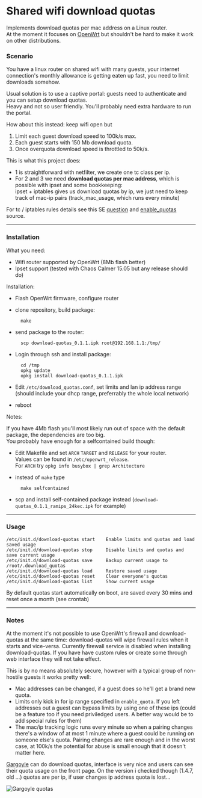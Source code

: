 Shared wifi download quotas
===========================

Implements download quotas per mac address on a Linux router.  
At the moment it focuses on [OpenWrt](http://openwrt.org) but shouldn't be hard to make it work on other distributions.

### Scenario

You have a linux router on shared wifi with many guests,
your internet connection's monthly allowance is getting eaten up fast,
you need to limit downloads somehow. 

Usual solution is to use a captive portal: guests need to authenticate and you can setup download quotas.  
Heavy and not so user friendly. You'll probably need extra hardware to run the portal.

How about this instead: keep wifi open but
1. Limit each guest download speed to 100k/s max.
2. Each guest starts with 150 Mb download quota.
3. Once overquota download speed is throttled to 50k/s.

This is what this project does:  
- 1 is straightforward with netfilter, we create one tc class per ip.  
- For 2 and 3 we need **download quotas per mac address**,
which is possible with ipset and some bookkeeping:  
  ipset + iptables gives us download quotas by ip, 
we just need to keep track of mac-ip pairs (track_mac_usage, which runs every minute)

For tc / iptables rules details see this SE [question](https://unix.stackexchange.com/a/375705) and
[enable_quotas](https://github.com/lemonsqueeze/WifiDownloadQuotas/blob/master/src/usr/share/download_quotas/enable_quotas) source.

------------------------------------------------------------------------------------

### Installation


What you need:  
- Wifi router supported by OpenWrt (8Mb flash better)
- Ipset support (tested with Chaos Calmer 15.05 but any release should do)

Installation:
- Flash OpenWrt firmware, configure router
- clone repository, build package:

        make

- send package to the router:

        scp download-quotas_0.1.1.ipk root@192.168.1.1:/tmp/

- Login through ssh and install package:

        cd /tmp
        opkg update
        opkg install download-quotas_0.1.1.ipk

- Edit `/etc/download_quotas.conf`, set limits and lan ip address range (should include your dhcp range, preferrably the whole local network)

- reboot


Notes:

If you have 4Mb flash you'll most likely run out of space with the default package, the dependencies are too big.  
You probably have enough for a selfcontained build though:  

- Edit Makefile and set `ARCH` `TARGET` and `RELEASE` for your router.  
  Values can be found in `/etc/openwrt_release`.  
  For `ARCH` try `opkg info busybox | grep Architecture`

- instead of `make` type

        make selfcontained

- scp and install self-contained package instead (`download-quotas_0.1.1_ramips_24kec.ipk` for example)


------------------------------------------------------------------------------------

### Usage

    /etc/init.d/download-quotas start    Enable limits and quotas and load saved usage
    /etc/init.d/download-quotas stop     Disable limits and quotas and save current usage
    /etc/init.d/download-quotas save     Backup current usage to /root/.download_quotas
    /etc/init.d/download-quotas load     Restore saved usage
    /etc/init.d/download-quotas reset    Clear everyone's quotas
    /etc/init.d/download-quotas list     Show current usage  

By default quotas start automatically on boot, are saved every 30 mins and reset once a month (see crontab)


------------------------------------------------------------------------------------

### Notes

At the moment it's not possible to use OpenWrt's firewall and download-quotas at the same time:
download-quotas will wipe firewall rules when it starts and vice-versa.
Currently firewall service is disabled when installing download-quotas.
If you have have custom rules or create some through web interface they will not take effect.

This is by no means absolutely secure, however with a typical group of non-hostile guests it works pretty well:  

- Mac addresses can be changed, if a guest does so he'll get a brand new quota.  
- Limits only kick in for ip range specified in `enable_quota`. If you left addresses out
  a guest can bypass limits by using one of these ips (could be a feature too if you need
  priviledged users. A better way would be to add special rules for them)  
- The mac/ip tracking logic runs every minute so when a pairing changes there's a window of
  at most 1 minute where a guest could be running on someone else's quota. Pairing changes are
  rare enough and in the worst case, at 100k/s the potential for abuse is small enough that
  it doesn't matter here.


[Gargoyle](https://www.gargoyle-router.com/) can do download quotas,
  interface is very nice and users can see their quota usage on the front page.
  On the version i checked though (1.4.7, old ...) quotas are per ip, 
  if user changes ip address quota is lost...

![Gargoyle quotas](http://www.ai.net.nz/images/gargoyle/screen04.png)


